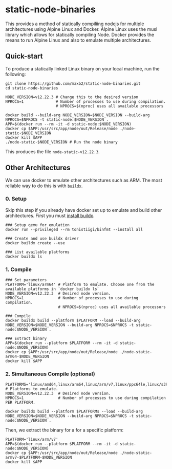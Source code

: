 # static-node-binaries

This provides a method of statically compiliing nodejs for multiple architectures using Alpine Linux and Docker.
Alpine Linux uses the musl library which allows for statically compiling Node.
Docker provides the means to run Alpine Linux and also to emulate multiple architectures.

## Quick-start
To produce a statically linked Linux binary on your local machine, run the following:


```
git clone https://github.com/maxb2/static-node-binaries.git
cd static-node-binaries

NODE_VERSION=v12.22.3 # Change this to the desired version
NPROCS=1              # Number of processes to use during compilation. 
                      # NPROCS=$(nproc) uses all available processors

docker build --build-arg NODE_VERSION=$NODE_VERSION --build-arg NPROCS=$NPROCS -t static-node:$NODE_VERSION .
APP=$(docker run --rm -it -d static-node:$NODE_VERSION) 
docker cp $APP:/usr/src/app/node/out/Release/node ./node-static-$NODE_VERSION
docker kill $APP
./node-static-$NODE_VERSION # Run the node binary
```
This produces the file `node-static-v12.22.3`.

## Other Architectures

We can use docker to emulate other architectures such as ARM.
The most reliable way to do this is with [`buildx`](https://github.com/docker/buildx).

### 0. Setup
Skip this step if you already have docker set up to emulate and build other architectures.
First you must [install buildx](https://github.com/docker/buildx/#installing).

```
### Setup qemu for emulation
docker run --privileged --rm tonistiigi/binfmt --install all

### Create and use buildx driver
docker buildx create --use

### List available platforms
docker buildx ls
```

### 1. Compile

```
### Set parameters
PLATFORM='linux/arm64' # Platform to emulate. Choose one from the available platforms in `docker buildx ls`
NODE_VERSION=v12.22.3  # Desired node version.
NPROCS=1               # Number of processes to use during compilation. 
                       # NPROCS=$(nproc) uses all available processors

### Compile 
docker buildx build --platform $PLATFORM --load --build-arg NODE_VERSION=$NODE_VERSION --build-arg NPROCS=$NPROCS -t static-node:$NODE_VERSION .

### Extract binary
APP=$(docker run --platform $PLATFORM --rm -it -d static-node:$NODE_VERSION) 
docker cp $APP:/usr/src/app/node/out/Release/node ./node-static-arm64-$NODE_VERSION
docker kill $APP
```

### 2. Simultaneous Compile (optional)

```
PLATFORMS='linux/amd64,linux/arm64,linux/arm/v7,linux/ppc64le,linux/s390x' # Platforms to emulate.
NODE_VERSION=v12.22.3  # Desired node version.
NPROCS=1               # Number of processes to use during compilation PER PLATFORM.

docker buildx build --platform $PLATFORMs --load --build-arg NODE_VERSION=$NODE_VERSION --build-arg NPROCS=$NPROCS -t static-node:$NODE_VERSION .
```

Then, we extract the binary for a  for a specific platform:
```
PLATFORM='linux/arm/v7'
APP=$(docker run --platform $PLATFORM --rm -it -d static-node:$NODE_VERSION) 
docker cp $APP:/usr/src/app/node/out/Release/node ./node-static-armv7-$PLATFORM-$NODE_VERSION
docker kill $APP
```